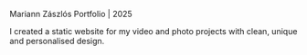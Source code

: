 Mariann Zászlós Portfolio | 2025

I created a static website for my video and photo projects with clean, unique and personalised design.